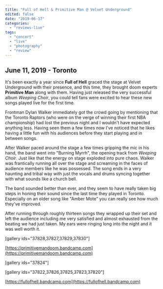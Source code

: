```yaml
---
title: "Full of Hell & Primitive Man @ Velvet Underground"
edited: false
date: "2019-06-17"
categories:
  - "reviews-live"
tags:
  - "concert"
  - "live"
  - "photography"
  - "review"
---
```


## June 11, 2019 - Toronto

It's been exactly a year since **Full of Hell** graced the stage at Velvet Underground with their presence, and this time, they brought doom experts **Primitive Man** along with them. Having just released the very successful album _Weeping Choir_, you could tell fans were excited to hear these new songs played live for the first time.

Frontman Dylan Walker immediately got the crowd going by mentioning that the Toronto Raptors (who were on the verge of winning their first NBA championship) had lost the previous night and I wouldn't have expected anything less. Having seen them a few times now I've noticed that he likes having a little fun with his audiences before they start playing and in between songs.

After Walker paced around the stage a few times gripping the mic in his hand, the band went into "Burning Myrrh", the opening track from _Weeping Choir_. Just like that the energy on stage exploded into pure chaos. Walker was frantically running all over the stage and screaming in the faces of audience members like he was possessed. The song ends in a very haunting and tribal way with just the vocals and drums syncing together with what sounds like a church bell.

The band sounded better than ever, and they seem to have really taken big steps in honing their sound since the last time they played in Toronto. Especially on an older song like "Amber Mote" you can really see how much they've improved.

After running through roughly thirteen songs they wrapped up their set and left the audience including me very satisfied and almost exhausted from the beating we had just taken. My ears were ringing long into the night and it was well worth it.

\[gallery ids="37828,37827,37829,37830"\]

[https://primitivemandoom.bandcamp.com](https://primitivemandoom.bandcamp.com)

\[gallery ids="37824"\]

\[gallery ids="37822,37826,37825,37823,37820"\]

[https://fullofhell.bandcamp.com](https://fullofhell.bandcamp.com)
